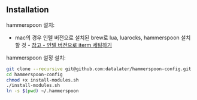 ## Installation

hammerspoon 설치:

- mac의 경우 인텔 버전으로 설치된 brew로 lua, luarocks, hammerspoon 설치할 것 - [참고 - 인텔 버전으로 iterm 세팅하기](https://subicura.com/mac/dev/apple-silicon.html#apple-silicon-m1)

hammerspoon 설정 설치:

```bash
git clone --recursive git@github.com:datalater/hammerspoon-config.git
cd hammerspoon-config
chmod +x install-modules.sh
./install-modules.sh
ln -s $(pwd) ~/.hammerspoon
```
